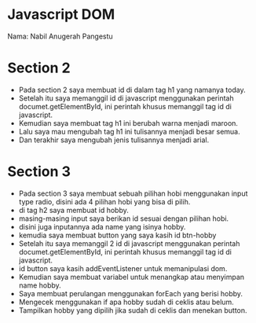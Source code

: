 # Javascript DOM

Nama: Nabil Anugerah Pangestu

# Section 2
- Pada section 2 saya membuat id di dalam tag h1 yang namanya today.
- Setelah itu saya memanggil id di javascript menggunakan perintah documet.getElementById, ini perintah khusus memanggil tag id di javascript.
- Kemudian saya membuat tag h1 ini berubah warna menjadi maroon.
- Lalu saya mau mengubah tag h1 ini tulisannya menjadi besar semua.
- Dan terakhir saya mengubah jenis tulisannya menjadi arial.

# Section 3
- Pada section 3 saya membuat sebuah pilihan hobi menggunakan input type radio, disini ada 4 pilihan hobi yang bisa di pilih.
- di tag h2 saya membuat id hobby.
- masing-masing input saya berikan id sesuai dengan pilihan hobi.
- disini juga inputannya ada name yang isinya hobby.
- kemudia saya membuat button yang saya kasih id btn-hobby
-  Setelah itu saya memanggil 2 id di javascript menggunakan perintah documet.getElementById, ini perintah khusus memanggil tag id di javascript.
-  id button saya kasih addEventListener untuk memanipulasi dom.
-  Kemudian saya membuat variabel untuk menangkap atau menyimpan name hobby.
-  Saya membuat perulangan menggunakan forEach yang berisi hobby.
-  Mengecek menggunakan if apa hobby sudah di ceklis atau belum.
-  Tampilkan hobby yang dipilih jika sudah di ceklis dan menekan button.